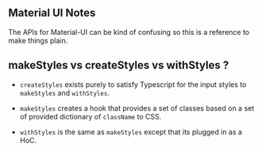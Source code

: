 ## Material UI Notes

The APIs for Material-UI can be kind of confusing so this is a reference to make things plain.

## makeStyles vs createStyles vs withStyles ?

- `createStyles` exists purely to satisfy Typescript for the input styles to `makeStyles` and `withStyles`.

- `makeStyles` creates a hook that provides a set of classes based on a set of provided dictionary of `className` to CSS.

- `withStyles` is the same as `makeStyles` except that its plugged in as a HoC.
